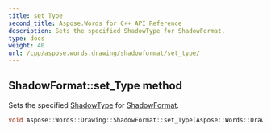 ```yaml
---
title: set_Type
second_title: Aspose.Words for C++ API Reference
description: Sets the specified ShadowType for ShadowFormat.
type: docs
weight: 40
url: /cpp/aspose.words.drawing/shadowformat/set_type/
---
```

## ShadowFormat::set_Type method


Sets the specified [ShadowType](../../shadowtype/) for [ShadowFormat](../).

```cpp
void Aspose::Words::Drawing::ShadowFormat::set_Type(Aspose::Words::Drawing::ShadowType value)
```

